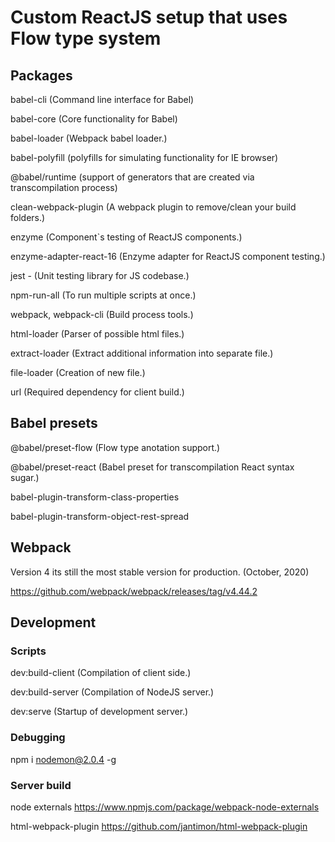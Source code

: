 <h1>Custom ReactJS setup that uses Flow type system </h1>

## Packages

babel-cli (Command line interface for Babel)

babel-core (Core functionality for Babel)

babel-loader (Webpack babel loader.)

babel-polyfill (polyfills for simulating functionality for IE browser)

@babel/runtime (support of generators that are created via transcompilation process)

clean-webpack-plugin (A webpack plugin to remove/clean your build folders.)

enzyme (Component`s testing of ReactJS components.)

enzyme-adapter-react-16 (Enzyme adapter for ReactJS component testing.)

jest - (Unit testing library for JS codebase.)

npm-run-all (To run multiple scripts at once.)

webpack, webpack-cli (Build process tools.)

html-loader (Parser of possible html files.)

extract-loader (Extract additional information into separate file.)

file-loader (Creation of new file.)

url (Required dependency for client build.)

## Babel presets

@babel/preset-flow (Flow type anotation support.)

@babel/preset-react (Babel preset for transcompilation React syntax sugar.)

babel-plugin-transform-class-properties

babel-plugin-transform-object-rest-spread

## Webpack

<p>Version 4 its still the most stable version for production. (October, 2020)</p>

https://github.com/webpack/webpack/releases/tag/v4.44.2

## Development

### Scripts

dev:build-client (Compilation of client side.)

dev:build-server (Compilation of NodeJS server.)

dev:serve (Startup of development server.)

### Debugging

npm i nodemon@2.0.4 -g

### Server build

node externals
https://www.npmjs.com/package/webpack-node-externals

html-webpack-plugin
https://github.com/jantimon/html-webpack-plugin
